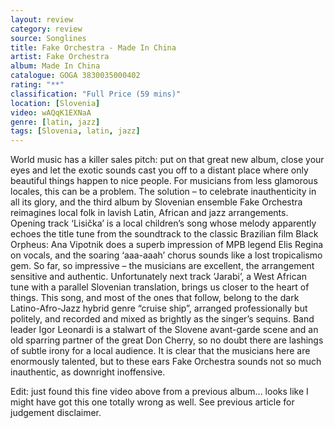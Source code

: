 ```yaml
---
layout: review
category: review
source: Songlines
title: Fake Orchestra - Made In China
artist: Fake Orchestra
album: Made In China
catalogue: GOGA 3830035000402
rating: "**"
classification: "Full Price (59 mins)"
location: [Slovenia]
video: wAQqK1EXNaA
genre: [latin, jazz]
tags: [Slovenia, latin, jazz]
---
```


World music has a killer sales pitch: put on that great new album, close your eyes and let the exotic sounds cast you off to a distant place where only beautiful things happen to nice people. For musicians from less glamorous locales, this can be a problem. The solution – to celebrate inauthenticity in all its glory, and the third album by Slovenian ensemble Fake Orchestra reimagines local folk in lavish Latin, African and jazz arrangements. Opening track ‘Lisička’ is a local children’s song whose melody apparently echoes the title tune from the soundtrack to the classic Brazilian film Black Orpheus: Ana Vipotnik does a superb impression of MPB legend Elis Regina on vocals, and the soaring ‘aaa-aaah’ chorus sounds like a lost tropicalismo gem. So far, so impressive – the musicians are excellent, the arrangement sensitive and authentic. Unfortunately next track ‘Jarabi’, a West African tune with a parallel Slovenian translation, brings us closer to the heart of things. This song, and most of the ones that follow, belong to the dark Latino-Afro-Jazz hybrid genre “cruise ship”, arranged professionally but politely, and recorded and mixed as brightly as the singer’s sequins. Band leader Igor Leonardi is a stalwart of the Slovene avant-garde scene and an old sparring partner of the great Don Cherry, so no doubt there are lashings of subtle irony for a local audience. It is clear that the musicians here are enormously talented, but to these ears Fake Orchestra sounds not so much inauthentic, as downright inoffensive.


Edit: just found this fine video above from a previous album... looks like I might have got this one totally wrong as well. See previous article for judgement disclaimer.